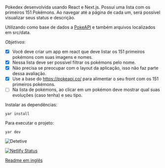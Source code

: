 Pokedex desenvolvida usando React e Next.js. Possuí uma lista com os primeiros 151 Pokémons. Ao navegar até a página de cada um, será possível visualizar seus status e descrição.

Utilizando como base de dados a [PokeAPI](https://pokeapi.co/) e também arquivos localizados em src/data.

_Objetivos_:

- [x] Você deve criar um app em react que deve listar os 151 primeiros pokémons com suas imagens e nomes.
- [x] Nessa lista deve ser possível filtrar os pokémons pelo nome.
- [x] Não precisa se preocupar com o layout da aplicação, isso não faz parte dessa avaliação.
- [x] Use a base do https://pokeapi.co/ para alimentar o seu front com os 151 primeiros pokémons.
- [ ] Na lista de pokémons, ao clicar em um pokémon deve mostrar qual suas evoluções (caso tenha) e seu tipo.

Instalar as dependências:

`yar install`

Para executar o projeto:

`yar dev`

![Detetive](https://giphy.com/gifs/detectivepikachumovie-pikachu-detective-detectivepikachu-42wQXwITfQbDGKqUP7)

[![Netlify Status](https://api.netlify.com/api/v1/badges/acef298b-eaa0-438e-8ad6-734e71b5f4fb/deploy-status)](https://app.netlify.com/sites/whats-that-pokemon/deploys)

[Readme em inglês](https://github.com/iamchicao/pokemon/blob/master/README%20_en.md)